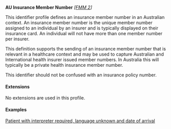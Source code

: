 **AU Insurance Member Number**  *[[FMM 2](guidance.html)]*

This identifier profile defines an insurance member number in an Australian context. An insurance member number is the unique member number assigned to an individual by an insurer and is typically displayed on their insurance card. An individual will not have more than one member number per insurer.

This definition supports the sending of an insurance member number that is relevant in a healthcare context and may be used to capture Australian and International health insurer issued member numbers. In Australia this will typically be a private health insurance member number.

This identifier should not be confused with an insurance policy number.

#### Extensions

No extensions are used in this profile.


#### Examples

[Patient with interpreter required, language unknown and date of arrival](Patient-example7.html)